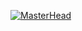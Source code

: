 [![MasterHead]([https://github.com/RavitaNRL/RavitaNRL/blob/master/github.png?raw=true)](https://www.linkedin.com/in/ravita-nurul-asmi/)
